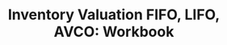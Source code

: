 ---
title: "Inventory Valuation FIFO, LIFO, AVCO: Workbook "
description: "This is a revision aid for students studying the FIFO, LIFO and AVCO method of inventory valuation. It is particularly relevant to students studying level 2 elements of costing, level 2 principles of costs, level 3 management accounting: costing, level 3 management accounting techniques, or similar qualifications. The book will take you through some long examples, including visual aids and explanations, followed by tasks for you to complete with fully worked answers."
AmazonID: "B0B4GM5BJL"
tags: 
- AAT Level 3
- AAT level 2
levels:
- AAT Level 3
- AAT Level 2
---